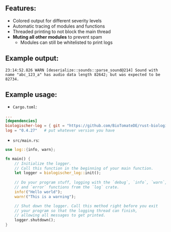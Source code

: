 ## Features:
- Colored output for different severity levels
- Automatic tracing of modules and functions
- Threaded printing to not block the main thread
- **Muting all other modules** to prevent spam
  - Modules can still be whitelisted to print logs

## Example output:
`23:14:52.826 WARN [deserialize::sounds::parse_sound@214] Sound with name "abc_123_a" has audio data length 82642; but was expected to be 82734.`

## Example usage:
- `Cargo.toml`:
```toml
...
[dependencies]
biologischer-log = { git = "https://github.com/BioTomateDE/rust-biologischer-log.git" }
log = "0.4.27"   # put whatever version you have
```

- `src/main.rs`:
```rust
use log::{info, warn};

fn main() {
    // Initialize the logger.
    // Call this function in the beginning of your main function.
    let logger = biologischer_log::init();
   
    // Do your program stuff, logging with the `debug`, `info`, `warn`,
    // and `error` functions from the `log` crate.
    info!("Hello world");
    warn!("This is a warning");

    // Shut down the logger. Call this method right before you exit
    // your program so that the logging thread can finish,
    // allowing all messages to get printed.
    logger.shutdown();
}
```
